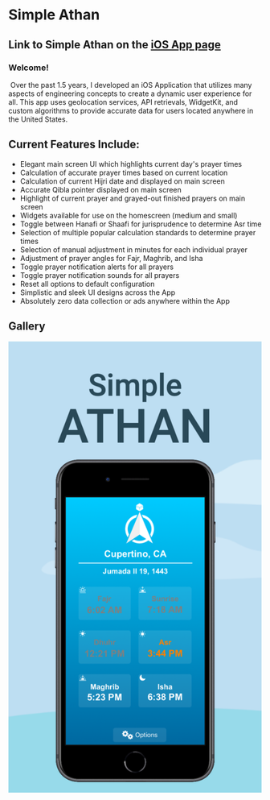 # Simple Athan

## Link to Simple Athan on the [iOS App page](apps.apple.com/us/app/simple-athan/id1594780073?itsct=apps_box_link&itscg=30200)

### ​Welcome!
​
Over the past 1.5 years, I developed an iOS Application that utilizes many aspects of engineering concepts to create a dynamic user experience for all. This app uses geolocation services, API retrievals, WidgetKit, and custom algorithms to provide accurate data for users located anywhere in the United States. 


## Current Features Include:
- Elegant main screen UI which highlights current day's prayer times
- Calculation of accurate prayer times based on current location
- Calculation of current Hijri date and displayed on main screen
- Accurate Qibla pointer displayed on main screen
- Highlight of current prayer and grayed-out finished prayers on main screen
- Widgets available for use on the homescreen (medium and small)
- Toggle between Hanafi or Shaafi for jurisprudence to determine Asr time
- Selection of multiple popular calculation standards to determine prayer times
- Selection of manual adjustment in minutes for each individual prayer
- Adjustment of prayer angles for Fajr, Maghrib, and Isha
- Toggle prayer notification alerts for all prayers
- Toggle prayer notification sounds for all prayers
- Reset all options to default configuration
- Simplistic and sleek UI designs across the App
- Absolutely zero data collection or ads anywhere within the App

## Gallery
![](newImages_V2/1.png)
